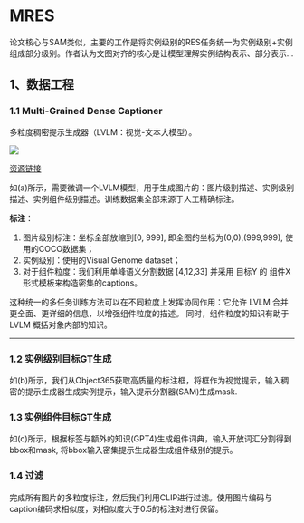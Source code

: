 # MRES

论文核心与SAM类似，主要的工作是将实例级别的RES任务统一为实例级别+实例组成部分级别。作者认为文图对齐的核心是让模型理解实例结构表示、部分表示...

## 1、数据工程

### 1.1 Multi-Grained Dense Captioner
多粒度稠密提示生成器（LVLM：视觉-文本大模型）。

<img src="https://img2024.cnblogs.com/blog/1319275/202404/1319275-20240416184034167-351606641.png">

[资源链接](https://img2024.cnblogs.com/blog/1319275/202404/1319275-20240416184034167-351606641.png)

如(a)所示，需要微调一个LVLM模型，用于生成图片的：图片级别描述、实例级别描述、实例组件级别描述。训练数据集全部来源于人工精确标注。

**标注**：

1. 图片级别标注：坐标全部放缩到[0, 999], 即全图的坐标为(0,0),(999,999), 使用的COCO数据集；
2. 实例级别：使用的Visual Genome dataset；
3. 对于组件粒度：我们利用单峰语义分割数据 [4,12,33] 并采用 目标Y 的 组件X 形式模板来构造密集的captions。

这种统一的多任务训练方法可以在不同粒度上发挥协同作用：它允许 LVLM 合并更全面、更详细的信息，以增强组件粒度的描述。 同时，组件粒度的知识有助于 LVLM 概括对象内部的知识。

---

### 1.2 实例级别目标GT生成
如(b)所示，我们从Object365获取高质量的标注框，将框作为视觉提示，输入稠密的提示生成器生成实例提示，输入提示分割器(SAM)生成mask.

### 1.3 实例组件目标GT生成
如(c)所示，根据标签与额外的知识(GPT4)生成组件词典，输入开放词汇分割得到bbox和mask, 将bbox输入密集提示生成器生成组件级别的提示。

### 1.4 过滤

完成所有图片的多粒度标注，然后我们利用CLIP进行过滤。使用图片编码与caption编码求相似度，对相似度大于0.5的标注对进行保留。
